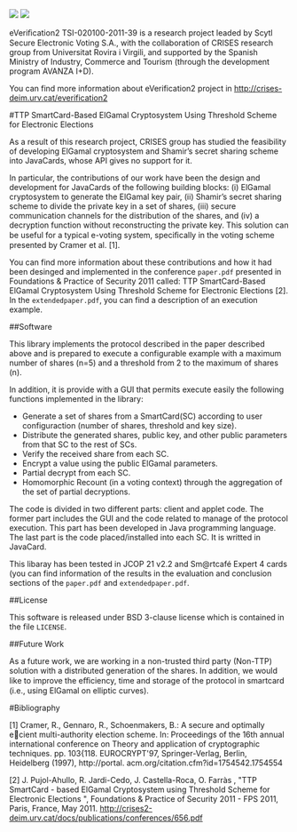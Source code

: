 <img src="https://raw.github.com/CRISES-URV/eVerification-2/master/figures/logoeverification2.png" />

<img src="https://raw.github.com/CRISES-URV/eVerification-2/master/figures/logo_planAvanza2.png" />

eVeriﬁcation2 TSI-020100-2011-39 is a research project leaded by Scytl Secure Electronic Voting S.A.,
with the collaboration of CRISES research group from Universitat Rovira i Virgili, and supported by 
the Spanish Ministry of Industry, Commerce and Tourism (through the development program AVANZA I+D).

You can find more information about eVerification2 project in http://crises-deim.urv.cat/everification2

#TTP SmartCard-Based ElGamal Cryptosystem Using Threshold Scheme for Electronic Elections

As a result of this research project, CRISES group has studied the feasibility of developing ElGamal 
cryptosystem and Shamir’s secret sharing scheme into JavaCards, whose API gives no support for it.

In particular, the contributions of our work have been the design and development for JavaCards of
the following building blocks: (i) ElGamal cryptosystem to generate the ElGamal key pair, (ii) Shamir’s 
secret sharing scheme to divide the private key in a set of shares, (iii) secure communication channels 
for the distribution of the shares, and (iv) a decryption function without reconstructing the private key. 
This solution can be useful for a typical e-voting system, speciﬁcally in the voting scheme presented by 
Cramer et al. [1].

You can find more information about these contributions and how it had been desinged and implemented in the 
conference `paper.pdf` presented in Foundations & Practice of Security 2011 called: TTP SmartCard-Based ElGamal 
Cryptosystem Using Threshold Scheme for Electronic Elections [2]. In the `extendedpaper.pdf`, you can find a 
description of an execution example.


##Software

This library implements the protocol described in the paper described above and is prepared to execute a 
configurable example with a maximum number of shares (n=5) and a threshold from 2 to the maximum of shares (n).

In addition, it is provide with a GUI that permits execute easily the following functions implemented in the library:
- Generate a set of shares from a SmartCard(SC) according to user configuraction (number of shares, threshold and key size).
- Distribute the generated shares, public key, and other public parameters from that SC to the rest of SCs.
- Verify the received share from each SC. 
- Encrypt a value using the public ElGamal parameters.
- Partial decrypt from each SC.
- Homomorphic Recount (in a voting context) through the aggregation of the set of partial decryptions.

The code is divided in two different parts: client and applet code.
The former part includes the GUI and the code related to manage of the protocol execution. This part has been developed
in Java programming language.
The last part is the code placed/installed into each SC. It is writted in JavaCard.

This libaray has been tested in JCOP 21 v2.2 and Sm@rtcafé Expert 4 cards (you can find information of the results in
the evaluation and conclusion sections of the `paper.pdf` and `extendedpaper.pdf`.


##License

This software is released under BSD 3-clause license which is contained in the file `LICENSE`.


##Future Work

As a future work, we are working in a non-trusted third party (Non-TTP)
solution with a distributed generation of the shares. In addition, we would like
to improve the eﬃciency, time and storage of the protocol in smartcard (i.e.,
using ElGamal on elliptic curves).


#Bibliography

[1] Cramer, R., Gennaro, R., Schoenmakers, B.: A secure and optimally ecient
multi-authority election scheme. In: Proceedings of the 16th annual international
conference on Theory and application of cryptographic techniques. pp. 103{118.
EUROCRYPT'97, Springer-Verlag, Berlin, Heidelberg (1997), http://portal.
acm.org/citation.cfm?id=1754542.1754554

[2] J. Pujol-Ahullo, R. Jardi-Cedo, J. Castella-Roca, O. Farràs , 
"TTP SmartCard - based ElGamal Cryptosystem using Threshold Scheme for Electronic Elections ", 
Foundations & Practice of Security 2011 - FPS 2011, Paris, France, May 2011. 
http://crises2-deim.urv.cat/docs/publications/conferences/656.pdf

